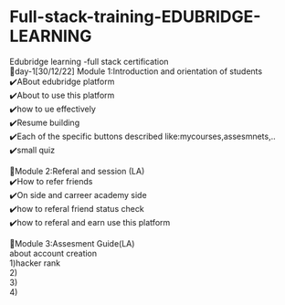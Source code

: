 # Full-stack-training-EDUBRIDGE-LEARNING
Edubridge learning -full stack certification  
:round_pushpin:day-1[30/12/22] Module 1:Introduction and orientation of students  
   ✔️ABout edubridge platform  
   ✔️About to use this platform  
   ✔️how to ue effectively   
   ✔️Resume building  
   ✔️Each of the specific buttons described like:mycourses,assesmnets,..    
   ✔️small quiz   
   
   
 📍Module 2:Referal and session (LA)  
 ✔️How to refer friends   
 ✔️On side and carreer academy side    
 ✔️how to referal friend status check    
 ✔️how to referal and earn use this platform     
 
 📍Module 3:Assesment Guide(LA)   
 about account creation    
 1)hacker rank  
 2)           
 3)       
 4)      
 
 
